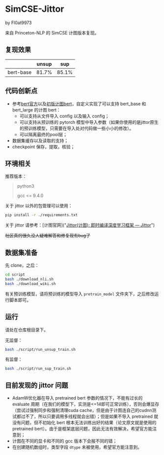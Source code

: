 ﻿# SimCSE-Jittor

by Fl0at9973

来自 Princeton-NLP 的 SimCSE 计图版本复现。

## 复现效果

|           | unsup | sup   |
| --------- | ----- | ----- |
| bert-base | 81.7% | 85.1% |



## 代码创新点

+ 参考[bert官方](https://github.com/google-research/bert)以及[初版计图bert](https://github.com/LetianLee/BERT-Jittor)，自定义实现了可以支持 bert_base 和 bert_large 的计图 bert：
  + 可以支持从文件导入 config 以及输入 config；
  + 可以支持从预训练的 pytorch 模型中导入参数（如果你使用的是jittor原生的预训练模型，只需要在导入处对代码做一些小小的修改）。
  + 可以隔离最终的pool层；
+ 数据集缓存以及读取的支持；
+ checkpoint 保存，提取，核验；

## 环境相关

推荐版本：

> python3
>
> gcc <= 9.4.0

关于 jittor 以外的包管理可以使用：

```bash
pip install -r ./requirements.txt
```

关于 jittor 请参考：[计图官网]("[Jittor(计图): 即时编译深度学习框架 — Jittor](https://cg.cs.tsinghua.edu.cn/jittor/)")

~~社区真的很久没人疑难解答和修复现有bug了~~

## 数据集准备

先 clone，之后：

```bash
cd script
bash ./download_nli.sh
bash ./download_wiki.sh
```

有关预训练模型，请将预训练的模型导入 `pretrain_model` 文件夹下，之后修改运行脚本即可。

## 运行

请处在仓库根目录下。

无监督：

```bash
bash ./script/run_unsup_train.sh
```

有监督：

```bash
bash ./script/run_sup_train.sh
```

## 目前发现的 jittor 问题

+ AdamW优化器在导入 pretrained bert 参数的情况下，不能有过长的 evaluate 周期（在我们的模型下，实测是<=14即可正常训练），否则会爆显存（尝试过强制同步和强制清理cuda cache，但是由于计图连自己的cudnn测试都过不了，所以只要调用多线程就会出错）；但是如果不导入 pretrained 就没有问题，但不初始化 bert 根本无法训练出好的结果（论文原文就是使用的 pretrained bert）。由于是框架底层问题，因此无法有效解决，希望官方能注意到；
+ 计图在不同的显卡和不同的 gcc 版本下会报不同的错；
+ 在创建随机数组时，类型字段 `dtype` 未被使用，希望官方能注意到。
